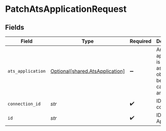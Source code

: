 # PatchAtsApplicationRequest


## Fields

| Field                                                                    | Type                                                                     | Required                                                                 | Description                                                              |
| ------------------------------------------------------------------------ | ------------------------------------------------------------------------ | ------------------------------------------------------------------------ | ------------------------------------------------------------------------ |
| `ats_application`                                                        | [Optional[shared.AtsApplication]](../../models/shared/atsapplication.md) | :heavy_minus_sign:                                                       | An application is an association object between a candidate and a job    |
| `connection_id`                                                          | *str*                                                                    | :heavy_check_mark:                                                       | ID of the connection                                                     |
| `id`                                                                     | *str*                                                                    | :heavy_check_mark:                                                       | ID of the Application                                                    |